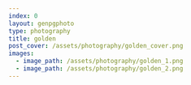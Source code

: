 ```yaml
---
index: 0
layout: genpgphoto
type: photography
title: golden 
post_cover: /assets/photography/golden_cover.png
images: 
  - image_path: /assets/photography/golden_1.png
  - image_path: /assets/photography/golden_2.png
---
```


